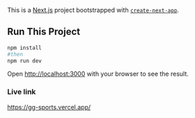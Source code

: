 This is a [Next.js](https://nextjs.org/) project bootstrapped with [`create-next-app`](https://github.com/vercel/next.js/tree/canary/packages/create-next-app).




## Run This Project

```bash
npm install 
#then
npm run dev

```
Open [http://localhost:3000](http://localhost:3000) with your browser to see the result.

### Live link
https://gg-sports.vercel.app/